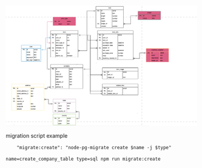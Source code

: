 ![](2022-10-18-00-38-52.png)

migration script example

```
    "migrate:create": "node-pg-migrate create $name -j $type"
```

    name=create_company_table type=sql npm run migrate:create
